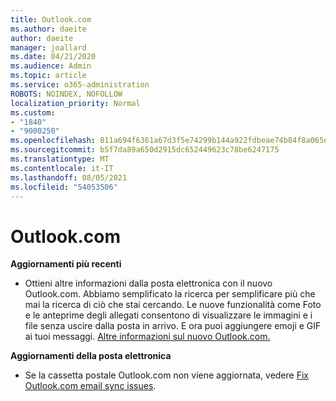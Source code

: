 ```yaml
---
title: Outlook.com
ms.author: daeite
author: daeite
manager: joallard
ms.date: 04/21/2020
ms.audience: Admin
ms.topic: article
ms.service: o365-administration
ROBOTS: NOINDEX, NOFOLLOW
localization_priority: Normal
ms.custom:
- "1840"
- "9000250"
ms.openlocfilehash: 811a694f6361a67d3f5e74299b144a922fdbeae74b84f8a065e3fe85db059087
ms.sourcegitcommit: b5f7da89a650d2915dc652449623c78be6247175
ms.translationtype: MT
ms.contentlocale: it-IT
ms.lasthandoff: 08/05/2021
ms.locfileid: "54053506"
---
```

# <a name="outlookcom-updates"></a>Outlook.com

**Aggiornamenti più recenti**

- Ottieni altre informazioni dalla posta elettronica con il nuovo Outlook.com. Abbiamo semplificato la ricerca per semplificare più che mai la ricerca di ciò che stai cercando. Le nuove funzionalità come Foto e le anteprime degli allegati consentono di visualizzare le immagini e i file senza uscire dalla posta in arrivo. E ora puoi aggiungere emoji e GIF ai tuoi messaggi. [Altre informazioni sul nuovo Outlook.com.](https://support.office.com/article/40676ad0-c831-45ac-a023-5be633be798d?wt.mc_id=Office_Outlook_com_Alchemy)

**Aggiornamenti della posta elettronica**

- Se la cassetta postale Outlook.com non viene aggiornata, vedere [Fix Outlook.com email sync issues](https://support.office.com/article/d39e3341-8d79-4bf1-b3c7-ded602233642?wt.mc_id=Office_Outlook_com_Alchemy).